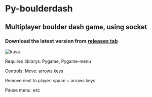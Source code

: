 # Py-boulderdash

## Multiplayer boulder dash game, using socket

### Download the latest version from [releases tab](https://github.com/andrew-karppinen/py-boulderdash/releases/latest)

![kuva](https://github.com/andrew-karppinen/py-boulderdash/assets/99529988/5d5a6fda-5480-4e00-92cb-05900156f761)


Required librarys:
Pygame, 
Pygame-menu 

Controls:
Move: arrows keys

Remove next to player:
space + arrows keys

Pause menu:
esc 
